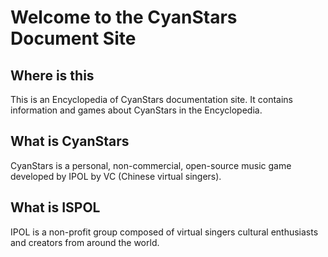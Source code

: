 # Welcome to the CyanStars Document Site

## Where is this

This is an Encyclopedia of CyanStars documentation site. It contains information and games about CyanStars in the Encyclopedia.

## What is CyanStars

CyanStars is a personal, non-commercial, open-source music game developed by IPOL by VC (Chinese virtual singers).

## What is ISPOL

IPOL is a non-profit group composed of virtual singers cultural enthusiasts and creators from around the world.
